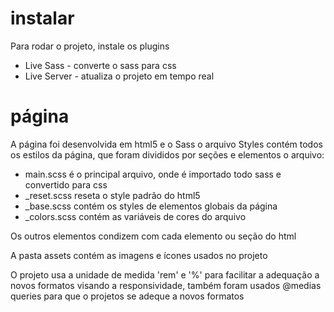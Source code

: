 #  instalar

Para rodar o projeto, instale os plugins
- Live Sass -  converte o sass para css 
- Live Server - atualiza o projeto em tempo real

# página

A página foi desenvolvida em html5 e o Sass
o arquivo Styles contém todos os estilos da página, que foram divididos por seções e elementos
o arquivo:
- main.scss é o principal arquivo, onde é importado todo sass e convertido para css
- _reset.scss reseta o style padrão do html5
- _base.scss contém os styles de elementos globais da página
- _colors.scss contém as variáveis de cores do arquivo

Os outros elementos condizem com cada elemento ou seção do html

A pasta assets contém as imagens e ícones usados no projeto

O projeto usa a unidade de medida 'rem' e '%' para facilitar a adequação a novos formatos visando a responsividade,
também foram usados @medias queries para que o projetos se adeque a novos formatos


